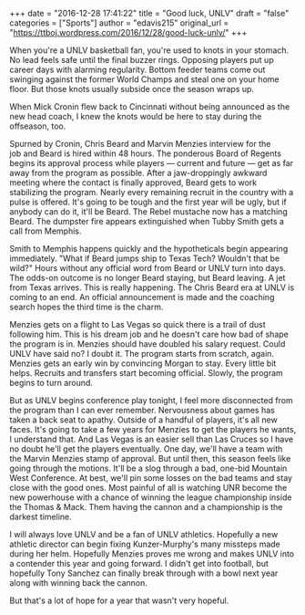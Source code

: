 +++
date = "2016-12-28 17:41:22"
title = "Good luck, UNLV"
draft = "false"
categories = ["Sports"]
author = "edavis215"
original_url = "https://ttboj.wordpress.com/2016/12/28/good-luck-unlv/"
+++

When you're a UNLV basketball fan, you're used to knots in your stomach. No lead feels safe until the final buzzer rings. Opposing players put up career days with alarming regularity. Bottom feeder teams come out swinging against the former World Champs and steal one on your home floor. But those knots usually subside once the season wraps up.

When Mick Cronin flew back to Cincinnati without being announced as the new head coach, I knew the knots would be here to stay during the offseason, too.

Spurned by Cronin, Chris Beard and Marvin Menzies interview for the job&nbsp;and Beard is hired within 48 hours. The ponderous Board of Regents begins its&nbsp;approval process while players — current and future — get as far away from the program as possible. After a jaw-droppingly&nbsp;awkward meeting where&nbsp;the&nbsp;contact is finally approved, Beard gets to work stabilizing the program. Nearly every remaining recruit in the country with a pulse is offered. It's going to be tough and the first year will be ugly, but if anybody can do it, it'll be Beard. The Rebel mustache now has a matching Beard. The dumpster fire appears extinguished when Tubby Smith gets a call from Memphis.

Smith to Memphis happens quickly and the hypotheticals begin appearing immediately. "What if Beard jumps&nbsp;ship to Texas Tech? Wouldn't that be wild?" Hours without any official word from Beard or UNLV turn&nbsp;into days. The odds-on outcome is no longer Beard staying, but Beard leaving. A jet from Texas arrives. This is really happening. The Chris Beard era at UNLV is coming to an end. An&nbsp;official announcement is made and the coaching search hopes the third time is the charm.

Menzies gets on a flight to Las Vegas so quick there is a trail of dust following him. This is his dream job and he doesn't care how bad of shape the program is in. Menzies should have doubled his salary request. Could UNLV have said no? I doubt it. The program starts from scratch, again. Menzies gets an early win by convincing Morgan to stay. Every little bit helps. Recruits and transfers start becoming official. Slowly, the program begins to turn around.

But as UNLV begins conference play tonight, I feel more disconnected from the program than I can ever remember. Nervousness about games has taken a back seat to apathy. Outside of a handful of players, it's all new faces. It's going to take a few years for Menzies to get the players he wants, I understand that. And Las Vegas is an easier sell than Las Cruces so I have no doubt he'll get the players eventually. One day, we'll have a team with the Marvin Menzies stamp of approval. But until then, this season feels like going through the motions. It'll be a slog through a bad, one-bid Mountain West Conference. At best,&nbsp;we'll&nbsp;pin some losses on the bad teams and stay close with the good ones. Most painful of all is watching UNR become the new powerhouse with a chance of winning the league championship inside the Thomas &amp; Mack. Them having the cannon and a championship is the darkest timeline.

I will always love UNLV and be a fan of UNLV athletics. Hopefully a new athletic director can begin fixing&nbsp;Kunzer-Murphy's many missteps made during her helm. Hopefully Menzies proves me wrong and makes UNLV into a contender this year and going forward. I didn't get into football, but hopefully Tony Sanchez can finally break through with a bowl next year along with winning back the cannon.

But that's a lot of hope for a year that wasn't very hopeful.

